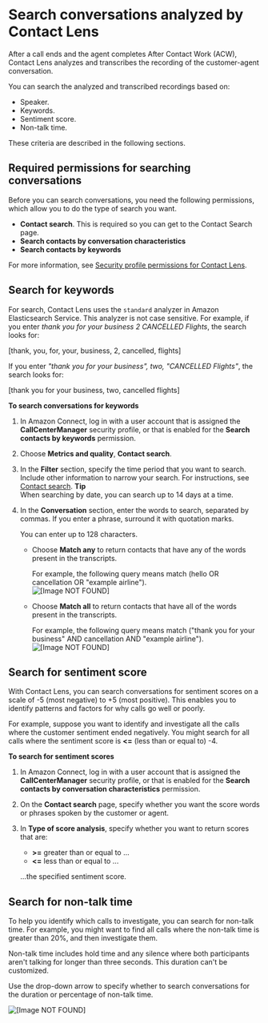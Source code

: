 # Search conversations analyzed by Contact Lens<a name="search-conversations"></a>

After a call ends and the agent completes After Contact Work \(ACW\), Contact Lens analyzes and transcribes the recording of the customer\-agent conversation\.

You can search the analyzed and transcribed recordings based on: 
+ Speaker\.
+ Keywords\.
+ Sentiment score\.
+ Non\-talk time\.

These criteria are described in the following sections\.

## Required permissions for searching conversations<a name="security-profile-permissions-for-search"></a>

Before you can search conversations, you need the following permissions, which allow you to do the type of search you want\. 
+ **Contact search**\. This is required so you can get to the Contact Search page\.
+ **Search contacts by conversation characteristics**
+ **Search contacts by keywords**

For more information, see [Security profile permissions for Contact Lens](permissions-for-contact-lens.md)\.

## Search for keywords<a name="keyword-search"></a>

For search, Contact Lens uses the `standard` analyzer in Amazon Elasticsearch Service\. This analyzer is not case sensitive\. For example, if you enter *thank you for your business 2 CANCELLED Flights*, the search looks for:

 \[thank, you, for, your, business, 2, cancelled, flights\]

If you enter *"thank you for your business", two, "CANCELLED Flights"*, the search looks for:

 \[thank you for your business, two, cancelled flights\]

**To search conversations for keywords**

1. In Amazon Connect, log in with a user account that is assigned the **CallCenterManager** security profile, or that is enabled for the **Search contacts by keywords** permission\.

1. Choose **Metrics and quality**, **Contact search**\.

1. In the **Filter** section, specify the time period that you want to search\. Include other information to narrow your search\. For instructions, see [Contact search](contact-search.md)\.
**Tip**  
When searching by date, you can search up to 14 days at a time\. 

1. In the **Conversation** section, enter the words to search, separated by commas\. If you enter a phrase, surround it with quotation marks\.

   You can enter up to 128 characters\.
   + Choose **Match any** to return contacts that have any of the words present in the transcripts\.

     For example, the following query means match \(hello OR cancellation OR "example airline"\)\.  
![\[Image NOT FOUND\]](http://docs.aws.amazon.com/connect/latest/adminguide/images/match-any.png)
   + Choose **Match all** to return contacts that have all of the words present in the transcripts\. 

     For example, the following query means match \("thank you for your business" AND cancellation AND "example airline"\)\.  
![\[Image NOT FOUND\]](http://docs.aws.amazon.com/connect/latest/adminguide/images/match-all.png)

## Search for sentiment score<a name="sentiment-search"></a>

With Contact Lens, you can search conversations for sentiment scores on a scale of \-5 \(most negative\) to \+5 \(most positive\)\. This enables you to identify patterns and factors for why calls go well or poorly\.

For example, suppose you want to identify and investigate all the calls where the customer sentiment ended negatively\. You might search for all calls where the sentiment score is **<=** \(less than or equal to\) \-4\. 

**To search for sentiment scores**

1. In Amazon Connect, log in with a user account that is assigned the **CallCenterManager** security profile, or that is enabled for the **Search contacts by conversation characteristics** permission\.

1. On the **Contact search** page, specify whether you want the score words or phrases spoken by the customer or agent\.

1. In **Type of score analysis**, specify whether you want to return scores that are:
   + **>=** greater than or equal to \.\.\.
   + **<=** less than or equal to \.\.\.

   \.\.\.the specified sentiment score\.

## Search for non\-talk time<a name="nontalk-time-search"></a>

To help you identify which calls to investigate, you can search for non\-talk time\. For example, you might want to find all calls where the non\-talk time is greater than 20%, and then investigate them\.

Non\-talk time includes hold time and any silence where both participants aren't talking for longer than three seconds\. This duration can't be customized\.

Use the drop\-down arrow to specify whether to search conversations for the duration or percentage of non\-talk time\. 

![\[Image NOT FOUND\]](http://docs.aws.amazon.com/connect/latest/adminguide/images/non-talk-time.png)